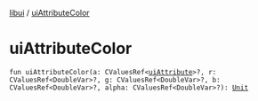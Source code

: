 [libui](index.md) / [uiAttributeColor](./ui-attribute-color.md)

# uiAttributeColor

`fun uiAttributeColor(a: CValuesRef<`[`uiAttribute`](ui-attribute.md)`>?, r: CValuesRef<DoubleVar>?, g: CValuesRef<DoubleVar>?, b: CValuesRef<DoubleVar>?, alpha: CValuesRef<DoubleVar>?): `[`Unit`](https://kotlinlang.org/api/latest/jvm/stdlib/kotlin/-unit/index.html)